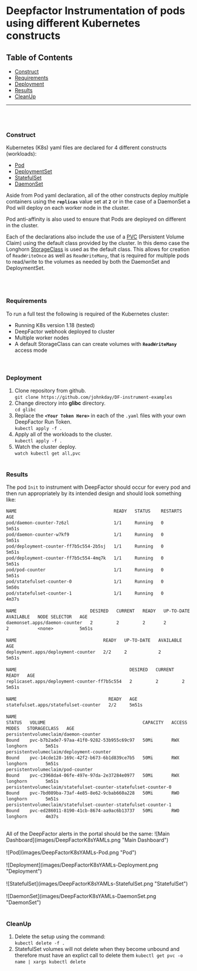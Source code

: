 # Deepfactor Instrumentation of pods using different Kubernetes constructs

## Table of Contents
* [Construct](#Construct)
* [Requirements](#Requirements)
* [Deployment](#Deployment)
* [Results](#Results)
* [CleanUp](#CleanUp)
-------------------------------
<br><br>

### Construct
Kubernetes (K8s) yaml files are declared for 4 different constructs (workloads):
* [Pod](https://kubernetes.io/docs/concepts/workloads/pods/)
* [DeploymentSet](https://kubernetes.io/docs/concepts/workloads/controllers/deployment/)
* [StatefulSet](https://kubernetes.io/docs/concepts/workloads/controllers/statefulset/)
* [DaemonSet](https://kubernetes.io/docs/concepts/workloads/controllers/daemonset/)  

Aside from Pod yaml declaration, all of the other constructs deploy multiple
containers using the **`replicas`** value set at **`2`** or in the case of a DaemonSet 
a Pod will deploy on each worker node in the cluster.

Pod anti-affinity is also used to ensure that Pods are deployed on different
in the cluster.

Each of the declarations also include the use of a [PVC](https://kubernetes.io/docs/concepts/storage/persistent-volumes/#persistentvolumeclaims) (Persistent Volume Claim) using the
default class provided by the cluster. In this demo case the Longhorn [StorageClass](https://kubernetes.io/docs/concepts/storage/storage-classes/) is used as the default
class. This allows for creation of `ReadWriteOnce` as well as `ReadWriteMany`,
that is required for multiple pods to read/write to the volumes as needed by both
the DaemonSet and DeploymentSet.  
  
<br><br>  

### Requirements
To run a full test the following is required of the Kubernetes cluster:
* Running K8s version 1.18 (tested)
* DeepFactor webhook deployed to cluster
* Multiple worker nodes
* A default StorageClass can can create volumes with **`ReadWriteMany`** access
mode  
<br><br>

### Deployment

1. Clone repository from github.  
`git clone https://github.com/johnkday/DF-instrument-examples`
2. Change directory into **glibc** directory.   
`cd glibc`
3. Replace the **`<Your Token Here>`** in each of the `.yaml` files with
your own DeepFactor Run Token.  
`kubectl apply -f .`
4. Apply all of the workloads to the cluster.  
`kubectl apply -f .`
5. Watch the cluster deploy.  
`watch kubectl get all,pvc`
<br><br>

### Results
The pod `Init` to instrument with DeepFactor should occur for every pod and then
run appropriately by its intended design and should look something like:
<br>
```
NAME                                     READY   STATUS    RESTARTS   AGE
pod/daemon-counter-7z6zl                 1/1     Running   0          5m51s
pod/daemon-counter-w7kf9                 1/1     Running   0          5m51s
pod/deployment-counter-ff7b5c554-2b5sj   1/1     Running   0          5m51s
pod/deployment-counter-ff7b5c554-4mq7k   1/1     Running   0          5m51s
pod/pod-counter                          1/1     Running   0          5m51s
pod/statefulset-counter-0                1/1     Running   0          5m50s
pod/statefulset-counter-1                1/1     Running   0          4m37s

NAME                            DESIRED   CURRENT   READY   UP-TO-DATE   AVAILABLE   NODE SELECTOR   AGE
daemonset.apps/daemon-counter   2         2         2       2            2           <none>          5m51s

NAME                                 READY   UP-TO-DATE   AVAILABLE   AGE
deployment.apps/deployment-counter   2/2     2            2           5m51s

NAME                                           DESIRED   CURRENT   READY   AGE
replicaset.apps/deployment-counter-ff7b5c554   2         2         2       5m51s

NAME                                   READY   AGE
statefulset.apps/statefulset-counter   2/2     5m51s

NAME                                                              STATUS   VOLUME                                     CAPACITY   ACCESS MODES   STORAGECLASS   AGE
persistentvolumeclaim/daemon-counter                              Bound    pvc-b7b2ade7-97aa-41f0-9282-53b955c69c97   50Mi       RWX            longhorn       5m51s
persistentvolumeclaim/deployment-counter                          Bound    pvc-14cde128-169c-42f2-b673-6b1d839ce7b5   50Mi       RWX            longhorn       5m51s
persistentvolumeclaim/pod-counter                                 Bound    pvc-c3968da4-06fe-497e-97da-2e37284e0977   50Mi       RWX            longhorn       5m51s
persistentvolumeclaim/statefulset-counter-statefulset-counter-0   Bound    pvc-7bd089ba-73af-4e85-8e62-9cbab660a228   50Mi       RWO            longhorn       5m51s
persistentvolumeclaim/statefulset-counter-statefulset-counter-1   Bound    pvc-ed286011-8190-41cb-8674-aa9ac6b13737   50Mi       RWO            longhorn       4m37s
```
<br>
All of the DeepFactor alerts in the portal should be the same:
![Main Dashboard](images/DeepFactorK8sYAMLs.png "Main Dashboard")
<br><br>
![Pod](images/DeepFactorK8sYAMLs-Pod.png "Pod")
<br><br>
![Deployment](images/DeepFactorK8sYAMLs-Deployment.png "Deployment")
<br><br>
![StatefulSet](images/DeepFactorK8sYAMLs-StatefulSet.png "StatefulSet")
<br><br>
![DaemonSet](images/DeepFactorK8sYAMLs-DaemonSet.png "DaemonSet")
<br><br>

### CleanUp

1. Delete the setup using the command:  
`kubectl delete -f .`
2. StatefulSet volumes will not delete when they become unbound and therefore
must have an explict call to delete them
`kubectl get pvc -o name | xargs kubectl delete`
